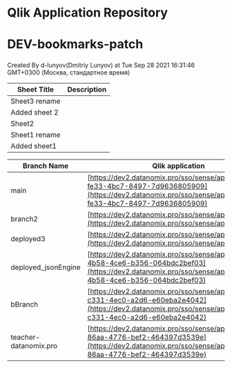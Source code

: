 # Qlik Application Repository 
# DEV-bookmarks-patch
### 
Created By d-lunyov(Dmitriy Lunyov) at Tue Sep 28 2021 16:31:46 GMT+0300 (Москва, стандартное время)




Sheet Title | Description
------------ | -------------
Sheet3 rename|
Added sheet 2|
Sheet2|
Sheet1 rename|
Added sheet1|



Branch Name|Qlik application
---|---
main|[https://dev2.datanomix.pro/sso/sense/app/9ae1ceb4-fe33-4bc7-8497-7d9636805909](https://dev2.datanomix.pro/sso/sense/app/9ae1ceb4-fe33-4bc7-8497-7d9636805909)
branch2|[https://dev2.datanomix.pro/sso/sense/app/null](https://dev2.datanomix.pro/sso/sense/app/null)
deployed3|[https://dev2.datanomix.pro/sso/sense/app/null](https://dev2.datanomix.pro/sso/sense/app/null)
deployed_jsonEngine|[https://dev2.datanomix.pro/sso/sense/app/568f865d-4b58-4ce6-b356-064bdc2bef03](https://dev2.datanomix.pro/sso/sense/app/568f865d-4b58-4ce6-b356-064bdc2bef03)
bBranch|[https://dev2.datanomix.pro/sso/sense/app/049a39fc-c331-4ec0-a2d6-e60eba2e4042](https://dev2.datanomix.pro/sso/sense/app/049a39fc-c331-4ec0-a2d6-e60eba2e4042)
teacher-datanomix.pro|[https://dev2.datanomix.pro/sso/sense/app/667ec2fc-86aa-4776-bef2-464397d3539e](https://dev2.datanomix.pro/sso/sense/app/667ec2fc-86aa-4776-bef2-464397d3539e)